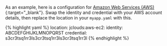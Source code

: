 
As an example, here is a configuration for [Amazon Web Services (AWS)](http://www.aws.amazon.com){:target="_blank"}. Swap the identity and credential with your AWS account details, then replace the location in your `myapp.yaml` with this.

{% highlight yaml %}
location:
  jclouds:aws-ec2:
    identity: ABCDEFGHIJKLMNOPQRST
    credential: s3cr3tsq1rr3ls3cr3tsq1rr3ls3cr3tsq1rr3l
{% endhighlight %}


